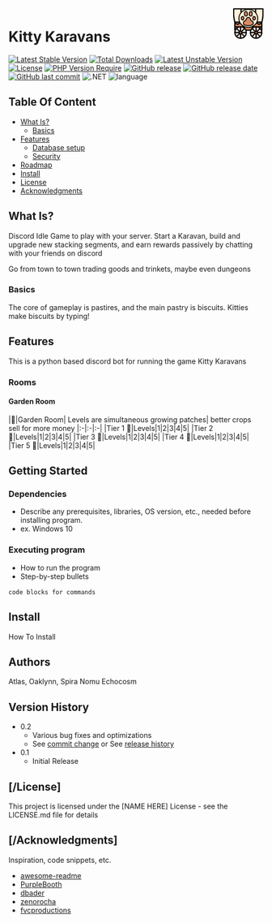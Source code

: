 <a href="https://aimeos.org/">
    <img src="https://github.com/echocosm/KittyKaravans/blob/2bbb12bd29ceef793c3a4d57c6738302ebf2bc6a/wagon.png" alt="Karavan logo" title="KittyKaravans" align="right" height="60" />
</a>

# Kitty Karavans
[![Latest Stable Version](http://poser.pugx.org/phpunit/phpunit/v?style=for-the-badge)](https://packagist.org/packages/phpunit/phpunit) 
[![Total Downloads](http://poser.pugx.org/phpunit/phpunit/downloads?style=for-the-badge)](https://packagist.org/packages/phpunit/phpunit) 
[![Latest Unstable Version](http://poser.pugx.org/phpunit/phpunit/v/unstable?style=for-the-badge)](https://packagist.org/packages/phpunit/phpunit) 
[![License](http://poser.pugx.org/phpunit/phpunit/license?style=for-the-badge)](https://packagist.org/packages/phpunit/phpunit) 
[![PHP Version Require](http://poser.pugx.org/phpunit/phpunit/require/php?style=for-the-badge)](https://packagist.org/packages/phpunit/phpunit)
[![GitHub release](https://img.shields.io/github/v/release/echocosm/KittyKaravans?style=for-the-badge)](#)
[![GitHub release date](https://img.shields.io/github/release-date/echocosm/KittyKaravans?style=for-the-badge)](#)
[![GitHub last commit](https://img.shields.io/github/last-commit/echocosm/KittyKaravans?style=for-the-badge)](#)
![.NET](https://img.shields.io/badge/.NET-6.0%2C%207.0%2C%208.0%2C%209.0-512BD4?style=for-the-badge)
![language](https://img.shields.io/badge/language-Python-green?style=for-the-badge)

## Table Of Content
- [What Is?](#what_is)
    - [Basics](#basics)
- [Features](#features)
    - [Database setup](#database-setup)
    - [Security](#security)
- [Roadmap](#roadmap)
- [Install](#install)
- [License](#license)
- [Acknowledgments](#acknowledgments)

## What Is?

Discord Idle Game to play with your server. Start a Karavan, build and upgrade new stacking segments, and earn rewards passively by chatting with your friends on discord

Go from town to town trading goods and trinkets, maybe even dungeons

### Basics

The core of gameplay is pastires, and the main pastry is biscuits. Kitties make biscuits by typing!

## Features

This is a python based discord bot for running the game Kitty Karavans

### Rooms
#### Garden Room
|🎍|Garden Room| Levels are simultaneous growing patches| better crops sell for more money
|:-|:-|:-|
|Tier 1 🥔|Levels|1|2|3|4|5|
|Tier 2 🌽|Levels|1|2|3|4|5|
|Tier 3 🥦|Levels|1|2|3|4|5|
|Tier 4 🥕|Levels|1|2|3|4|5|
|Tier 5 🍅|Levels|1|2|3|4|5|

## Getting Started

### Dependencies

* Describe any prerequisites, libraries, OS version, etc., needed before installing program.
* ex. Windows 10

### Executing program

* How to run the program
* Step-by-step bullets
```
code blocks for commands
```
## Install

How To Install

## Authors

Atlas, Oaklynn, Spira Nomu Echocosm

## Version History

* 0.2
    * Various bug fixes and optimizations
    * See [commit change]() or See [release history]()
* 0.1
    * Initial Release

## [/License]

This project is licensed under the [NAME HERE] License - see the LICENSE.md file for details

## [/Acknowledgments]

Inspiration, code snippets, etc.
* [awesome-readme](https://github.com/matiassingers/awesome-readme)
* [PurpleBooth](https://gist.github.com/PurpleBooth/109311bb0361f32d87a2)
* [dbader](https://github.com/dbader/readme-template)
* [zenorocha](https://gist.github.com/zenorocha/4526327)
* [fvcproductions](https://gist.github.com/fvcproductions/1bfc2d4aecb01a834b46)
